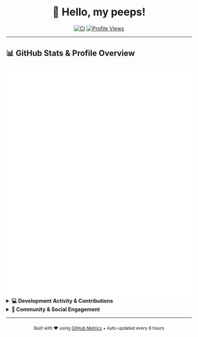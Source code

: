 <!-- Profile README for Kaj Kowalski -->

<div align="center">

# 👋 Hello, my peeps!

[![CI](https://github.com/kjanat/kjanat/actions/workflows/metrics.yml/badge.svg?branch=master)][CI: Metrics Workflow]
[![Profile Views](https://komarev.com/ghpvc/?username=kjanat&color=brightgreen&style=flat)][My Profile]

</div>

---

## 📊 GitHub Stats & Profile Overview

<div align="center">
  <img src="https://raw.githubusercontent.com/kjanat/kjanat/master/assets/images/readme/metrics-profile.svg" alt="Profile Overview" />
</div>

<details>
<summary><b>💻 Development Activity & Contributions</b></summary>

<div align="center">
  <img src="https://raw.githubusercontent.com/kjanat/kjanat/master/assets/images/readme/metrics-contributions.svg" alt="Contribution Activity" />
</div>

</details>

<details>
<summary><b>🌟 Community & Social Engagement</b></summary>

<div align="center">
  <img src="https://raw.githubusercontent.com/kjanat/kjanat/master/assets/images/readme/metrics-community.svg" alt="Community Metrics" />
</div>

</details>

<!--
<details>
<summary><b>🏔️ GitHub Skyline</b></summary>

<div align="center">
  <img src="https://raw.githubusercontent.com/kjanat/kjanat/master/assets/images/readme/skyline.svg" alt="GitHub Skyline" />
</div>

</details>
-->

---

<div align="center">
  <sub>Built with ❤️ using <a href="https://github.com/lowlighter/metrics">GitHub Metrics</a> • Auto-updated every 8 hours</sub>
</div>

<!-- Links -->

[My Profile]: https://github.com/kjanat
[CI: Metrics Workflow]: https://github.com/kjanat/kjanat/actions/workflows/metrics.yml
